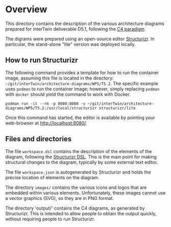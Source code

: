 # Overview

This directory contains the description of the various architecture
diagrams prepared for interTwin deliverable D5.1, following the [C4
paradigm](https://c4model.com/).

The digrams were prepared using an open-source editor
[Structurizr](https://structurizr.com/).  In particular, the
stand-alone "lite" version was deployed locally.

## How to run Structurizr

The following command provides a template for how to run the container
image, assuming this file is located in the directory:
`~/git/interTwin/architecture-diagrams/WP5/T5.2`.  The specific
example uses `podman` to run the container image; however, simply
replacing `podman` with `docker` should yield the command to work with
Docker.

```shell
podman run -it --rm -p 8080:8080 -v ~/git/interTwin/architecture-diagrams/WP5/T5.2:/usr/local/structurizr structurizr/lite
```

Once this command has started, the editor is available by pointing
your web-browser at
[http://localhost:8080/](http://localhost:8080/).

## Files and directories

The file `workspace.dsl` contains the description of the elements of
the diagram, following the [Structurizr
DSL](https://github.com/structurizr/dsl).  This is the main point for
making structural changes to the diagram, typically by some external
text editor.

The file `workspace.json` is autogenerated by Structurizr and holds
the precise location of elements on the diagram.

The directory `images/` contains the various icons and logos that are
embedded within various elements.  Unfortunately, these images cannot
use a vector graphics (SVG), so they are in PNG format.

The directory 'output/' contains the C4 diagrams, as generated by
Structurizr.  This is intended to allow people to obtain the output
quickly, without requiring people to run Structurizr.
